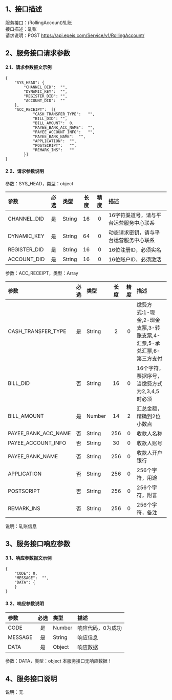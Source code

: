 ## 1、接口描述  
服务接口：(RollingAccount)轧账  
接口描述：轧账  
请求说明：POST https://api.epeis.com/Service/v1/RollingAccount/  
  
## 2、服务接口请求参数  
#### 2.1、请求参数报文示例  
~~~  
{
	"SYS_HEAD":	{
		"CHANNEL_DID":	"",
		"DYNAMIC_KEY":	"",
		"REGISTER_DID":	"",
		"ACCOUNT_DID":	""
	},
	"ACC_RECEIPT":	[{
			"CASH_TRANSFER_TYPE":	"",
			"BILL_DID":	"",
			"BILL_AMOUNT":	0,
			"PAYEE_BANK_ACC_NAME":	"",
			"PAYEE_ACCOUNT_INFO":	"",
			"PAYEE_BANK_NAME":	"",
			"APPLICATION":	"",
			"POSTSCRIPT":	"",
			"REMARK_INS":	""
		}]
}  
~~~  
#### 2.2、请求参数说明  
参数：SYS_HEAD，类型：object  
  
| 参数 | 必选 | 类型 | 长度 | 精度 | 描述 |  
| :----------------- | :----: | :-------- | :----: | :----: | :---------------- |  
| CHANNEL_DID | 是 | String | 16 | 0 | 16字符渠道号，请与平台运营服务中心联系 |  
| DYNAMIC_KEY | 是 | String | 64 | 0 | 动态请求密钥，请与平台运营服务中心联系 |  
| REGISTER_DID      |  是  | String   | 16 | 0 | 16位注册ID，必须实名 |  
| ACCOUNT_DID       |  是  | String   | 16 | 0 | 16位账户ID，必须激活 |  
  
参数：ACC_RECEIPT，类型：Array  
  
| 参数              | 必选 | 类型     | 长度 | 精度 | 描述             |  
| :----------------- | :----: | :-------- | :----: | :----: | :---------------- |  
| CASH_TRANSFER_TYPE |  是  | String   | 2 | 0 | 缴费方式:1-现金,2-现金支票,3-转账支票,4-汇票,5-承兑汇票,6-第三方支付 |  
| BILL_DID |  否  | String   | 16 | 0 | 16个字符，票据序号，当缴费方式为2,3,4,5时必须 |  
| BILL_AMOUNT |  是  | Number   | 14 | 2 | 汇总金额，精确到2位小数点 |  
| PAYEE_BANK_ACC_NAME |  否  | String   | 256 | 0 | 收款人名称 |  
| PAYEE_ACCOUNT_INFO |  否  | String   | 30 | 0 | 收款人账号 |  
| PAYEE_BANK_NAME |  否  | String   | 256 | 0 | 收款人开户银行 |  
| APPLICATION |  否  | String   | 256 | 0 | 256个字符，用途 |  
| POSTSCRIPT |  否  | String   | 256 | 0 | 256个字符，附言 |  
| REMARK_INS |  否  | String   | 256 | 0 | 256个字符，备注 |  
  
说明：轧账信息  
  
## 3、服务接口响应参数  
#### 3.1、响应参数报文示例  
~~~  
{
	"CODE":	0,
	"MESSAGE":	"",
	"DATA":	{
	}
}  
~~~  
#### 3.2、响应参数说明  
  
| 参数              | 必选 | 类型     | 描述             |  
| :----------------- | :----: | :-------- | :---------------- |  
| CODE | 是 | Number | 响应代码，0为成功 |  
| MESSAGE | 是 | String | 响应信息 |  
| DATA | 是 | Object | 响应数据 |  
  
参数：DATA，类型：object 本服务接口无响应数据！  
## 4、服务接口说明  
说明：无  
